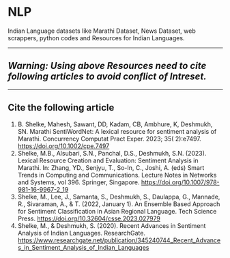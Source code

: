 # NLP
Indian Language datasets like Marathi Dataset, News Dataset, web scrappers, python codes and Resources for Indian Languages.

------------------------------------------------------------------------------------------------------------
_**Warning**: Using above Resources need to cite following articles to avoid conflict of Intreset._
------------------------------------------------------------------------------------------------------------

------------------------------------------------------------------------------------------------------------
**Cite the following article**
------------------------------------------------------------------------------------------------------------


  1. B. Shelke, Mahesh, Sawant, DD, Kadam, CB, Ambhure, K, Deshmukh, SN. Marathi SentiWordNet: A lexical resource for sentiment analysis of Marathi. Concurrency Computat Pract Exper. 2023; 35( 2):e7497.  https://doi.org/10.1002/cpe.7497
  2. Shelke, M.B., Alsubari, S.N., Panchal, D.S., Deshmukh, S.N. (2023). Lexical Resource Creation and Evaluation: Sentiment Analysis in Marathi. In: Zhang, YD., Senjyu, T., So-In, C., Joshi, A. (eds) Smart Trends in Computing and Communications. Lecture Notes in Networks and Systems, vol 396. Springer, Singapore. https://doi.org/10.1007/978-981-16-9967-2_19
  3. Shelke, M., Lee, J., Samanta, S., Deshmukh, S., Daulappa, G., Mannade, R., Sivaraman, A., & T. (2022, January 1). An Ensemble Based Approach for Sentiment Classification in Asian Regional Language. Tech Science Press. https://doi.org/10.32604/csse.2023.027979
  4. Shelke, M., & Deshmukh, S. (2020). Recent Advances in Sentiment Analysis of Indian Languages. ResearchGate. https://www.researchgate.net/publication/345240744_Recent_Advances_in_Sentiment_Analysis_of_Indian_Languages



